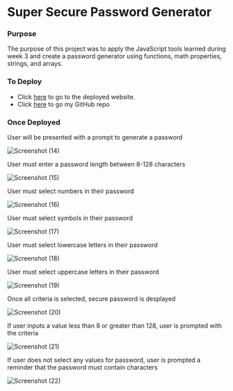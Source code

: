 # Super Secure Password Generator 

### Purpose

The purpose of this project was to apply the JavaScript tools learned during week 3 and create a password generator using functions, math properties, strings, and arrays. 

### To Deploy 

- Click [here](https://ktd10.github.io/super-secure-password-generator/) to go to the deployed website.
- Click [here](https://github.com/KTD10/super-secure-password-generator) to go my GitHub repo

### Once Deployed 

User will be presented with a prompt to generate a password


![Screenshot (14)](https://user-images.githubusercontent.com/110429983/201189868-3d29ddd8-4362-4eb7-b4c7-76c8884890cc.png)

User must enter a password length between 8-128 characters


![Screenshot (15)](https://user-images.githubusercontent.com/110429983/201189937-93d94431-9be4-49d0-a1f1-0f9de7f0162b.png)

User must select numbers in their password


![Screenshot (16)](https://user-images.githubusercontent.com/110429983/201190018-afdf7a84-2ec8-4aa6-81fd-6f9d3b56136c.png)

User must select symbols in their password


![Screenshot (17)](https://user-images.githubusercontent.com/110429983/201190200-8a71040b-7104-40fb-94d4-6f10ae3986c0.png)

User must select lowercase letters in their password


![Screenshot (18)](https://user-images.githubusercontent.com/110429983/201190278-d0350f75-ec82-46d8-89b6-87781dec7166.png)

User must select uppercase letters in their password


![Screenshot (19)](https://user-images.githubusercontent.com/110429983/201190346-d6bffaf7-e363-4fb4-8f4c-37990547faf3.png)

Once all criteria is selected, secure password is desplayed


![Screenshot (20)](https://user-images.githubusercontent.com/110429983/201190436-aacfc445-1876-4af2-a9ac-d3874ed98ca5.png)

If user inputs a value less than 8 or greater than 128, user is prompted with the criteria 


![Screenshot (21)](https://user-images.githubusercontent.com/110429983/201194052-0a07e8bf-a207-4756-94bd-67e9a8741177.png)


If user does not select any values for password, user is prompted a reminder that the password must contain characters


![Screenshot (22)](https://user-images.githubusercontent.com/110429983/201190679-76231e06-b0ee-4492-87ae-f16f9aeb9f54.png)


